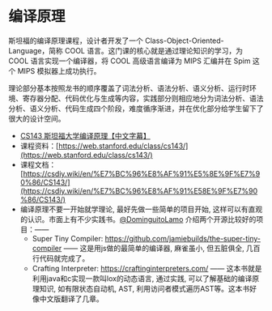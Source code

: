 # 编译原理

斯坦福的编译原理课程，设计者开发了一个 Class-Object-Oriented-Language，简称 COOL 语言。这门课的核心就是通过理论知识的学习，为 COOL 语言实现一个编译器，将 COOL 高级语言编译为 MIPS 汇编并在 Spim 这个 MIPS 模拟器上成功执行。

理论部分基本按照龙书的顺序覆盖了词法分析、语法分析、语义分析、运行时环境、寄存器分配、代码优化与生成等内容，实践部分则相应地分为词法分析、语法分析、语义分析、代码生成四个阶段，难度循序渐进，并在优化部分给学生留下了很大的设计空间。

- [CS143 斯坦福大学编译原理【中文字幕】](https://www.bilibili.com/video/BV1NE411376V/)
- 课程资料：[https://web.stanford.edu/class/cs143/](https://web.stanford.edu/class/cs143/)
- 课程文档：[https://csdiy.wiki/en/%E7%BC%96%E8%AF%91%E5%8E%9F%E7%90%86/CS143/](https://csdiy.wiki/en/%E7%BC%96%E8%AF%91%E58E%9F%E7%90%86/CS143/)
- 编译原理不要一开始就学理论, 最好先做一些简单的项目开始, 这样可以有直观的认识。市面上有不少实践书。[@DominguitoLamo](https://github.com/DominguitoLamo) 介绍两个开源比较好的项目：—— 
  - Super Tiny Compiler: https://github.com/jamiebuilds/the-super-tiny-compiler —— 这是用js做的最简单的编译器, 麻雀虽小, 但五脏俱全, 几百行代码就完成了。
  - Crafting Interpreter: https://craftinginterpreters.com/ —— 这本书就是利用java和c实现一款叫lox的动态语言, 通过实践, 可以了解基础的编译原理知识, 如有限状态自动机, AST, 利用访问者模式遍历AST等。这本书好像中文版翻译了几章。